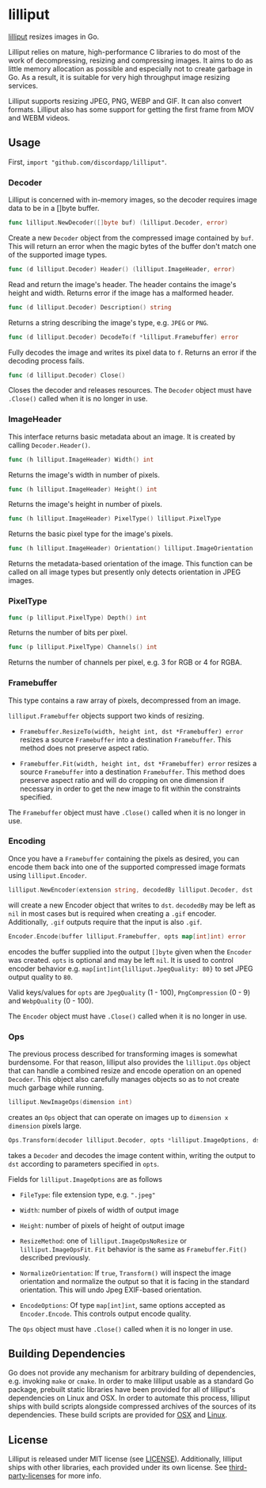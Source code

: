 # lilliput

[lilliput](https://en.wiktionary.org/wiki/lilliputian#Adjective) resizes images in Go.

Lilliput relies on mature, high-performance C libraries to do most of the work of
decompressing, resizing and compressing images. It aims to do as little memory
allocation as possible and especially not to create garbage in Go. As a result,
it is suitable for very high throughput image resizing services.

Lilliput supports resizing JPEG, PNG, WEBP and GIF. It can also convert formats.
Lilliput also has some support for getting the first frame from MOV and WEBM
videos.

## Usage

First, `import "github.com/discordapp/lilliput"`.

### Decoder
Lilliput is concerned with in-memory images, so the decoder requires image
data to be in a []byte buffer.

```go
func lilliput.NewDecoder([]byte buf) (lilliput.Decoder, error)
```
Create a new `Decoder` object from the compressed image contained by `buf`.
This will return an error when the magic bytes of the buffer don't match
one of the supported image types.

```go
func (d lilliput.Decoder) Header() (lilliput.ImageHeader, error)
```
Read and return the image's header. The header contains the image's height and width.
Returns error if the image has a malformed header.

```go
func (d lilliput.Decoder) Description() string
```
Returns a string describing the image's type, e.g. `JPEG` or `PNG`.

```go
func (d lilliput.Decoder) DecodeTo(f *lilliput.Framebuffer) error
```
Fully decodes the image and writes its pixel data to `f`. Returns an error
if the decoding process fails.

```go
func (d lilliput.Decoder) Close()
```
Closes the decoder and releases resources. The `Decoder` object must have
`.Close()` called when it is no longer in use.

### ImageHeader
This interface returns basic metadata about an image. It is created by
calling `Decoder.Header()`.

```go
func (h lilliput.ImageHeader) Width() int
```
Returns the image's width in number of pixels.

```go
func (h lilliput.ImageHeader) Height() int
```
Returns the image's height in number of pixels.

```go
func (h lilliput.ImageHeader) PixelType() lilliput.PixelType
```
Returns the basic pixel type for the image's pixels.

```go
func (h lilliput.ImageHeader) Orientation() lilliput.ImageOrientation
```
Returns the metadata-based orientation of the image. This function can
be called on all image types but presently only detects orientation in
JPEG images.

### PixelType

```go
func (p lilliput.PixelType) Depth() int
```
Returns the number of bits per pixel.

```go
func (p lilliput.PixelType) Channels() int
```
Returns the number of channels per pixel, e.g. 3 for RGB or 4 for RGBA.

### Framebuffer
This type contains a raw array of pixels, decompressed from an image.

`lilliput.Framebuffer` objects support two kinds of resizing.

* `Framebuffer.ResizeTo(width, height int, dst *Framebuffer) error` resizes a
source `Framebuffer` into a destination `Framebuffer`. This method does not preserve
aspect ratio.

* `Framebuffer.Fit(width, height int, dst *Framebuffer) error` resizes a source
`Framebuffer` into a destination `Framebuffer`. This method does preserve aspect
ratio and will do cropping on one dimension if necessary in order to get
the new image to fit within the constraints specified.

The `Framebuffer` object must have `.Close()` called when it is no longer in use.

### Encoding

Once you have a `Framebuffer` containing the pixels as desired, you can
encode them back into one of the supported compressed image formats using
`lilliput.Encoder`.

```go
lilliput.NewEncoder(extension string, decodedBy lilliput.Decoder, dst []byte) (lilliput.Encoder, error)
```
will create a new Encoder object that writes to `dst`. `decodedBy` may be left as `nil`
in most cases but is required when creating a `.gif` encoder. Additionally, `.gif` outputs
require that the input is also `.gif`.

```go
Encoder.Encode(buffer lilliput.Framebuffer, opts map[int]int) error
```
encodes the buffer supplied
into the output `[]byte` given when the `Encoder` was created. `opts` is optional and may be left `nil`.
It is used to control encoder behavior e.g. `map[int]int{lilliput.JpegQuality: 80}` to set JPEG output
quality to `80`.

Valid keys/values for `opts` are `JpegQuality` (1 - 100), `PngCompression` (0 - 9) and `WebpQuality` (0 - 100).

The `Encoder` object must have `.Close()` called when it is no longer in use.

### Ops

The previous process described for transforming images is somewhat burdensome. For that
reason, lilliput also provides the `lilliput.Ops` object that can handle a combined
resize and encode operation on an opened `Decoder`. This object also carefully manages
objects so as to not create much garbage while running.

```go
lilliput.NewImageOps(dimension int)
```
creates an `Ops` object that can operate on images
up to `dimension x dimension` pixels large.

```go
Ops.Transform(decoder lilliput.Decoder, opts *lilliput.ImageOptions, dst []byte) error
```
takes a `Decoder` and decodes the image content within, writing the output to `dst` according to
parameters specified in `opts`.

Fields for `lilliput.ImageOptions` are as follows

* `FileType`: file extension type, e.g. `".jpeg"`

* `Width`: number of pixels of width of output image

* `Height`: number of pixels of height of output image

* `ResizeMethod`: one of `lilliput.ImageOpsNoResize` or `lilliput.ImageOpsFit`. `Fit` behavior
is the same as `Framebuffer.Fit()` described previously.

* `NormalizeOrientation`: If `true`, `Transform()` will inspect the image orientation and
normalize the output so that it is facing in the standard orientation. This will undo
Jpeg EXIF-based orientation.

* `EncodeOptions`: Of type `map[int]int`, same options accepted as `Encoder.Encode`. This
controls output encode quality.

The `Ops` object must have `.Close()` called when it is no longer in use.

## Building Dependencies

Go does not provide any mechanism for arbitrary building of dependencies, e.g. invoking
`make` or `cmake`. In order to make lilliput usable as a standard Go package, prebuilt
static libraries have been provided for all of lilliput's dependencies on Linux and
OSX. In order to automate this process, lilliput ships with build scripts alongside
compressed archives of the sources of its dependencies. These build scripts are provided
for [OSX](deps/build-deps-osx.sh) and [Linux](deps/build-deps-linux.sh).

## License

Lilliput is released under MIT license (see [LICENSE](LICENSE)). Additionally, lilliput ships with other
libraries, each provided under its own license. See [third-party-licenses](third-party-licenses/) for
more info.
